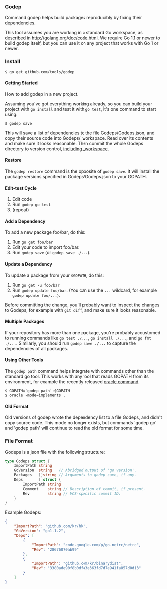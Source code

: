 ### Godep

Command godep helps build packages reproducibly by fixing their dependencies.

This tool assumes you are working in a standard Go workspace,
as described in http://golang.org/doc/code.html. We require Go 1.1
or newer to build godep itself, but you can use it on any project
that works with Go 1 or newer.

### Install

	$ go get github.com/tools/godep

#### Getting Started

How to add godep in a new project.

Assuming you've got everything working already, so you can
build your project with `go install` and test it with `go test`,
it's one command to start using:

	$ godep save

This will save a list of dependencies to the file Godeps/Godeps.json,
and copy their source code into Godeps/_workspace.
Read over its contents and make sure it looks reasonable.
Then commit the whole Godeps directory to version control, [including _workspace](https://github.com/tools/godep/pull/123).

#### Restore

The `godep restore` command is the opposite of `godep save`.
It will install the package versions specified in
Godeps/Godeps.json to your GOPATH.

#### Edit-test Cycle

1. Edit code
2. Run `godep go test`
3. (repeat)

#### Add a Dependency

To add a new package foo/bar, do this:

1. Run `go get foo/bar`
2. Edit your code to import foo/bar.
3. Run `godep save` (or `godep save ./...`).

#### Update a Dependency

To update a package from your `$GOPATH`, do this:

1. Run `go get -u foo/bar`
2. Run `godep update foo/bar`. (You can use the `...` wildcard,
for example `godep update foo/...`).

Before committing the change, you'll probably want to inspect
the changes to Godeps, for example with `git diff`,
and make sure it looks reasonable.

#### Multiple Packages

If your repository has more than one package, you're probably
accustomed to running commands like `go test ./...`,
`go install ./...`, and `go fmt ./...`.
Similarly, you should run `godep save ./...` to capture the
dependencies of all packages.

#### Using Other Tools

The `godep path` command helps integrate with commands other
than the standard go tool. This works with any tool that reads
GOPATH from its environment, for example the recently-released
[oracle command](http://godoc.org/code.google.com/p/go.tools/cmd/oracle).

	$ GOPATH=`godep path`:$GOPATH
	$ oracle -mode=implements .

#### Old Format

Old versions of godep wrote the dependency list to a file Godeps,
and didn't copy source code. This mode no longer exists, but
commands 'godep go' and 'godep path' will continue to read the old
format for some time.

### File Format

Godeps is a json file with the following structure:

```go
type Godeps struct {
	ImportPath string
	GoVersion  string   // Abridged output of 'go version'.
	Packages   []string // Arguments to godep save, if any.
	Deps       []struct {
		ImportPath string
		Comment    string // Description of commit, if present.
		Rev        string // VCS-specific commit ID.
	}
}
```

Example Godeps:

```json
{
	"ImportPath": "github.com/kr/hk",
	"GoVersion": "go1.1.2",
	"Deps": [
		{
			"ImportPath": "code.google.com/p/go-netrc/netrc",
			"Rev": "28676070ab99"
		},
		{
			"ImportPath": "github.com/kr/binarydist",
			"Rev": "3380ade90f8b0dfa3e363fd7d7e941fa857d0d13"
		}
	]
}
```
